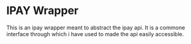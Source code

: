 # IPAY Wrapper

This is an ipay wrapper meant to abstract the ipay api.
It is a commone interface through which i have used to made 
the api easily accessible.

